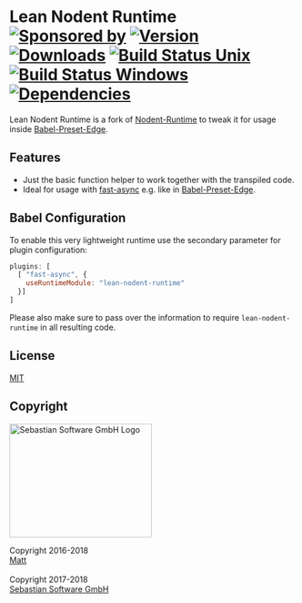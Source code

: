 # Lean Nodent Runtime<br/>[![Sponsored by][sponsor-img]][sponsor] [![Version][npm-version-img]][npm] [![Downloads][npm-downloads-img]][npm] [![Build Status Unix][travis-img]][travis] [![Build Status Windows][appveyor-img]][appveyor] [![Dependencies][deps-img]][deps]

[sponsor-img]: https://img.shields.io/badge/Sponsored%20by-Sebastian%20Software-692446.svg
[sponsor]: https://www.sebastian-software.de
[deps]: https://david-dm.org/sebastian-software/lean-nodent-runtime
[deps-img]: https://david-dm.org/sebastian-software/lean-nodent-runtime.svg
[npm]: https://www.npmjs.com/package/lean-nodent-runtime
[npm-downloads-img]: https://img.shields.io/npm/dm/lean-nodent-runtime.svg
[npm-version-img]: https://img.shields.io/npm/v/lean-nodent-runtime.svg
[travis-img]: https://img.shields.io/travis/sebastian-software/lean-nodent-runtime/master.svg?branch=master&label=unix%20build
[appveyor-img]: https://img.shields.io/appveyor/ci/swernerx/lean-nodent-runtime/master.svg?label=windows%20build
[travis]: https://travis-ci.org/sebastian-software/lean-nodent-runtime
[appveyor]: https://ci.appveyor.com/project/swernerx/lean-nodent-runtime/branch/master

Lean Nodent Runtime is a fork of [Nodent-Runtime](https://github.com/MatAtBread/nodent-runtime) to tweak it for usage inside [Babel-Preset-Edge](https://github.com/sebastian-software/babel-preset-edge).



## Features

- Just the basic function helper to work together with the transpiled code.
- Ideal for usage with [fast-async](https://github.com/MatAtBread/fast-async) e.g. like in [Babel-Preset-Edge](https://github.com/sebastian-software/babel-preset-edge).


## Babel Configuration

To enable this very lightweight runtime use the secondary parameter for plugin configuration:

```js
plugins: [
  [ "fast-async", {
    useRuntimeModule: "lean-nodent-runtime"
  }]
]
```

Please also make sure to pass over the information to require `lean-nodent-runtime` in all resulting code.


## License

[MIT](license)

## Copyright

<img src="https://github.com/sebastian-software/sebastian-software-brand/blob/master/sebastiansoftware-en.svg" alt="Sebastian Software GmbH Logo" width="250" height="200"/>

Copyright 2016-2018<br/>[Matt](https://github.com/MatAtBread)<br/><br/>
Copyright 2017-2018<br/>[Sebastian Software GmbH](http://www.sebastian-software.de)

